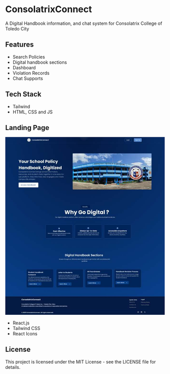 # ConsolatrixConnect

A Digital Handbook information, and chat system for Consolatrix College of Toledo City

## Features

- Search Policies
- Digital handbook sections
- Dashboard
- Violation Records
- Chat Supports

## Tech Stack

- Tailwind
- HTML, CSS and JS

## Landing Page
<img src="assets/images/landingpage.jpg">  



- React.js
- Tailwind CSS
- React Icons

## License

This project is licensed under the MIT License - see the LICENSE file for details. 
